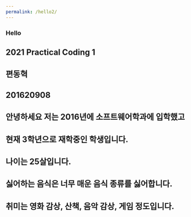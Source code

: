 ```yaml
---
permalink: /hello2/
---
```



### Hello

## 2021 Practical Coding 1

## 편동혁

## 201620908

## 안녕하세요 저는 2016년에 소프트웨어학과에 입학했고

## 현재 3학년으로 재학중인 학생입니다.

## 나이는 25살입니다.

## 싫어하는 음식은 너무 매운 음식 종류를 싫어합니다.

## 취미는 영화 감상, 산책, 음악 감상, 게임 정도입니다.
